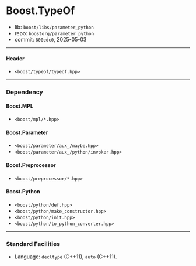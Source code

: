 # Boost.TypeOf

* lib: `boost/libs/parameter_python`
* repo: `boostorg/parameter_python`
* commit: `800edc0`, 2025-05-03

------
#### Header

* `<boost/typeof/typeof.hpp>`

------
### Dependency

#### Boost.MPL

* `<boost/mpl/*.hpp>`

#### Boost.Parameter

* `<boost/parameter/aux_/maybe.hpp>`
* `<boost/parameter/aux_/python/invoker.hpp>`

#### Boost.Preprocessor

* `<boost/preprocessor/*.hpp>`

#### Boost.Python

* `<boost/python/def.hpp>`
* `<boost/python/make_constructor.hpp>`
* `<boost/python/init.hpp>`
* `<boost/python/to_python_converter.hpp>`

------
### Standard Facilities

* Language: `decltype` (C++11), `auto` (C++11).
